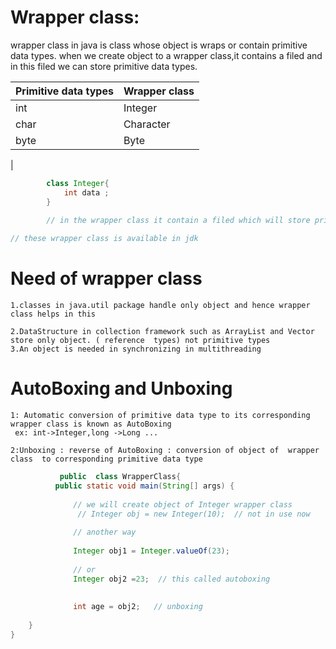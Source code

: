 # Wrapper class:
   wrapper class in java is class whose object is wraps or contain primitive data types.
   when we create object to a wrapper class,it contains a filed and in this filed we can store primitive data types.

| Primitive data types | Wrapper class |
|----------------------|---------------|
| int                  | Integer       |
| char                 | Character     |
| byte                 | Byte          |
 | 

```java
        class Integer{
            int data ;
        }
        
        // in the wrapper class it contain a filed which will store primitive data 

// these wrapper class is available in jdk
```

# Need of wrapper class 
   
    1.classes in java.util package handle only object and hence wrapper class helps in this 

    2.DataStructure in collection framework such as ArrayList and Vector store only object. ( reference  types) not primitive types
    3.An object is needed in synchronizing in multithreading 



# AutoBoxing and Unboxing
    1: Automatic conversion of primitive data type to its corresponding wrapper class is known as AutoBoxing 
     ex: int->Integer,long ->Long ...

    2:Unboxing : reverse of AutoBoxing : conversion of object of  wrapper class  to corresponding primitive data type


```java
           public  class WrapperClass{
          public static void main(String[] args) {
              
              // we will create object of Integer wrapper class
               // Integer obj = new Integer(10);  // not in use now 
              
              // another way 
              
              Integer obj1 = Integer.valueOf(23);
              
              // or 
              Integer obj2 =23;  // this called autoboxing
              
              
              int age = obj2;   // unboxing 
        
    }
}
```